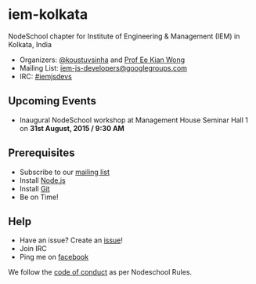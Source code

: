 # iem-kolkata
NodeSchool chapter for Institute of Engineering & Management (IEM) in Kolkata, India

* Organizers: [@koustuvsinha](https://github.com/koustuvsinha) and [Prof Ee Kian Wong](mailto:eekian@iemcal.com)
* Mailing List: [iem-js-developers@googlegroups.com](mailto:iem-js-developers@googlegroups.com)
* IRC: [#iemjsdevs](https://webchat.freenode.net/?channels=iemjsdevs)

## Upcoming Events

* Inaugural NodeSchool workshop at Management House Seminar Hall 1 on **31st August, 2015 / 9:30 AM**

## Prerequisites

* Subscribe to our [mailing list](iem-js-developers@googlegroups.com)
* Install [Node.js](nodejs.org/download)
* Install [Git](https://git-scm.com/downloads)
* Be on Time!

## Help
* Have an issue? Create an [issue](https://github.com/nodeschool/iem-kolkata/issues)!
* Join IRC
* Ping me on [facebook](https://facebook.com/koustuvsinha)

We follow the [code of conduct](codeofconduct.md) as per Nodeschool Rules.
